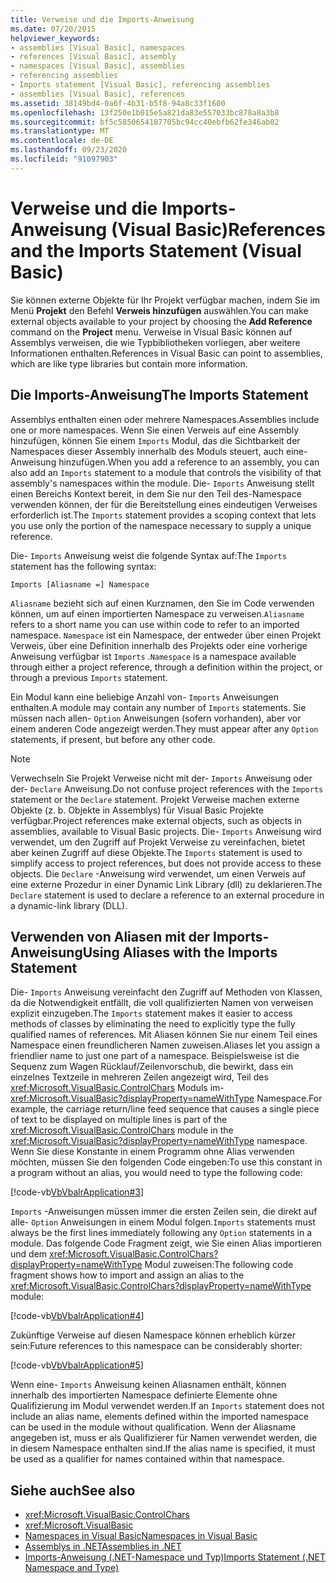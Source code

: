 ```yaml
---
title: Verweise und die Imports-Anweisung
ms.date: 07/20/2015
helpviewer_keywords:
- assemblies [Visual Basic], namespaces
- references [Visual Basic], assembly
- namespaces [Visual Basic], assemblies
- referencing assemblies
- Imports statement [Visual Basic], referencing assemblies
- assemblies [Visual Basic], references
ms.assetid: 38149bd4-0a6f-4b31-b5f8-94a8c33f1600
ms.openlocfilehash: 13f250e1b015e5a821da83e557033bc878a8a3b8
ms.sourcegitcommit: bf5c5850654187705bc94cc40ebfb62fe346ab02
ms.translationtype: MT
ms.contentlocale: de-DE
ms.lasthandoff: 09/23/2020
ms.locfileid: "91097903"
---
```

# <a name="references-and-the-imports-statement-visual-basic"></a><span data-ttu-id="6f559-102">Verweise und die Imports-Anweisung (Visual Basic)</span><span class="sxs-lookup"><span data-stu-id="6f559-102">References and the Imports Statement (Visual Basic)</span></span>

<span data-ttu-id="6f559-103">Sie können externe Objekte für Ihr Projekt verfügbar machen, indem Sie im Menü **Projekt** den Befehl **Verweis hinzufügen** auswählen.</span><span class="sxs-lookup"><span data-stu-id="6f559-103">You can make external objects available to your project by choosing the **Add Reference** command on the **Project** menu.</span></span> <span data-ttu-id="6f559-104">Verweise in Visual Basic können auf Assemblys verweisen, die wie Typbibliotheken vorliegen, aber weitere Informationen enthalten.</span><span class="sxs-lookup"><span data-stu-id="6f559-104">References in Visual Basic can point to assemblies, which are like type libraries but contain more information.</span></span>  
  
## <a name="the-imports-statement"></a><span data-ttu-id="6f559-105">Die Imports-Anweisung</span><span class="sxs-lookup"><span data-stu-id="6f559-105">The Imports Statement</span></span>  

 <span data-ttu-id="6f559-106">Assemblys enthalten einen oder mehrere Namespaces.</span><span class="sxs-lookup"><span data-stu-id="6f559-106">Assemblies include one or more namespaces.</span></span> <span data-ttu-id="6f559-107">Wenn Sie einen Verweis auf eine Assembly hinzufügen, können Sie einem `Imports` Modul, das die Sichtbarkeit der Namespaces dieser Assembly innerhalb des Moduls steuert, auch eine-Anweisung hinzufügen.</span><span class="sxs-lookup"><span data-stu-id="6f559-107">When you add a reference to an assembly, you can also add an `Imports` statement to a module that controls the visibility of that assembly's namespaces within the module.</span></span> <span data-ttu-id="6f559-108">Die- `Imports` Anweisung stellt einen Bereichs Kontext bereit, in dem Sie nur den Teil des-Namespace verwenden können, der für die Bereitstellung eines eindeutigen Verweises erforderlich ist.</span><span class="sxs-lookup"><span data-stu-id="6f559-108">The `Imports` statement provides a scoping context that lets you use only the portion of the namespace necessary to supply a unique reference.</span></span>  
  
 <span data-ttu-id="6f559-109">Die- `Imports` Anweisung weist die folgende Syntax auf:</span><span class="sxs-lookup"><span data-stu-id="6f559-109">The `Imports` statement has the following syntax:</span></span>  
  
 `Imports [Aliasname =] Namespace`  
  
 <span data-ttu-id="6f559-110">`Aliasname` bezieht sich auf einen Kurznamen, den Sie im Code verwenden können, um auf einen importierten Namespace zu verweisen.</span><span class="sxs-lookup"><span data-stu-id="6f559-110">`Aliasname` refers to a short name you can use within code to refer to an imported namespace.</span></span> <span data-ttu-id="6f559-111">`Namespace` ist ein Namespace, der entweder über einen Projekt Verweis, über eine Definition innerhalb des Projekts oder eine vorherige Anweisung verfügbar ist `Imports` .</span><span class="sxs-lookup"><span data-stu-id="6f559-111">`Namespace` is a namespace available through either a project reference, through a definition within the project, or through a previous `Imports` statement.</span></span>  
  
 <span data-ttu-id="6f559-112">Ein Modul kann eine beliebige Anzahl von- `Imports` Anweisungen enthalten.</span><span class="sxs-lookup"><span data-stu-id="6f559-112">A module may contain any number of `Imports` statements.</span></span> <span data-ttu-id="6f559-113">Sie müssen nach allen- `Option` Anweisungen (sofern vorhanden), aber vor einem anderen Code angezeigt werden.</span><span class="sxs-lookup"><span data-stu-id="6f559-113">They must appear after any `Option` statements, if present, but before any other code.</span></span>  
  
> [!NOTE]
> <span data-ttu-id="6f559-114">Verwechseln Sie Projekt Verweise nicht mit der- `Imports` Anweisung oder der- `Declare` Anweisung.</span><span class="sxs-lookup"><span data-stu-id="6f559-114">Do not confuse project references with the `Imports` statement or the `Declare` statement.</span></span> <span data-ttu-id="6f559-115">Projekt Verweise machen externe Objekte (z. b. Objekte in Assemblys) für Visual Basic Projekte verfügbar.</span><span class="sxs-lookup"><span data-stu-id="6f559-115">Project references make external objects, such as objects in assemblies, available to Visual Basic projects.</span></span> <span data-ttu-id="6f559-116">Die- `Imports` Anweisung wird verwendet, um den Zugriff auf Projekt Verweise zu vereinfachen, bietet aber keinen Zugriff auf diese Objekte.</span><span class="sxs-lookup"><span data-stu-id="6f559-116">The `Imports` statement is used to simplify access to project references, but does not provide access to these objects.</span></span> <span data-ttu-id="6f559-117">Die `Declare` -Anweisung wird verwendet, um einen Verweis auf eine externe Prozedur in einer Dynamic Link Library (dll) zu deklarieren.</span><span class="sxs-lookup"><span data-stu-id="6f559-117">The `Declare` statement is used to declare a reference to an external procedure in a dynamic-link library (DLL).</span></span>  
  
## <a name="using-aliases-with-the-imports-statement"></a><span data-ttu-id="6f559-118">Verwenden von Aliasen mit der Imports-Anweisung</span><span class="sxs-lookup"><span data-stu-id="6f559-118">Using Aliases with the Imports Statement</span></span>  

 <span data-ttu-id="6f559-119">Die- `Imports` Anweisung vereinfacht den Zugriff auf Methoden von Klassen, da die Notwendigkeit entfällt, die voll qualifizierten Namen von verweisen explizit einzugeben.</span><span class="sxs-lookup"><span data-stu-id="6f559-119">The `Imports` statement makes it easier to access methods of classes by eliminating the need to explicitly type the fully qualified names of references.</span></span> <span data-ttu-id="6f559-120">Mit Aliasen können Sie nur einem Teil eines Namespace einen freundlicheren Namen zuweisen.</span><span class="sxs-lookup"><span data-stu-id="6f559-120">Aliases let you assign a friendlier name to just one part of a namespace.</span></span> <span data-ttu-id="6f559-121">Beispielsweise ist die Sequenz zum Wagen Rücklauf/Zeilenvorschub, die bewirkt, dass ein einzelnes Textzeile in mehreren Zeilen angezeigt wird, Teil des <xref:Microsoft.VisualBasic.ControlChars> Moduls im- <xref:Microsoft.VisualBasic?displayProperty=nameWithType> Namespace.</span><span class="sxs-lookup"><span data-stu-id="6f559-121">For example, the carriage return/line feed sequence that causes a single piece of text to be displayed on multiple lines is part of the <xref:Microsoft.VisualBasic.ControlChars> module in the <xref:Microsoft.VisualBasic?displayProperty=nameWithType> namespace.</span></span> <span data-ttu-id="6f559-122">Wenn Sie diese Konstante in einem Programm ohne Alias verwenden möchten, müssen Sie den folgenden Code eingeben:</span><span class="sxs-lookup"><span data-stu-id="6f559-122">To use this constant in a program without an alias, you would need to type the following code:</span></span>  
  
 [!code-vb[VbVbalrApplication#3](~/samples/snippets/visualbasic/VS_Snippets_VBCSharp/VbVbalrApplication/VB/Class1.vb#3)]  
  
 <span data-ttu-id="6f559-123">`Imports` -Anweisungen müssen immer die ersten Zeilen sein, die direkt auf alle- `Option` Anweisungen in einem Modul folgen.</span><span class="sxs-lookup"><span data-stu-id="6f559-123">`Imports` statements must always be the first lines immediately following any `Option` statements in a module.</span></span> <span data-ttu-id="6f559-124">Das folgende Code Fragment zeigt, wie Sie einen Alias importieren und dem <xref:Microsoft.VisualBasic.ControlChars?displayProperty=nameWithType> Modul zuweisen:</span><span class="sxs-lookup"><span data-stu-id="6f559-124">The following code fragment shows how to import and assign an alias to the <xref:Microsoft.VisualBasic.ControlChars?displayProperty=nameWithType> module:</span></span>  
  
 [!code-vb[VbVbalrApplication#4](~/samples/snippets/visualbasic/VS_Snippets_VBCSharp/VbVbalrApplication/VB/Class1.vb#4)]  
  
 <span data-ttu-id="6f559-125">Zukünftige Verweise auf diesen Namespace können erheblich kürzer sein:</span><span class="sxs-lookup"><span data-stu-id="6f559-125">Future references to this namespace can be considerably shorter:</span></span>  
  
 [!code-vb[VbVbalrApplication#5](~/samples/snippets/visualbasic/VS_Snippets_VBCSharp/VbVbalrApplication/VB/Class1.vb#5)]  
  
 <span data-ttu-id="6f559-126">Wenn eine- `Imports` Anweisung keinen Aliasnamen enthält, können innerhalb des importierten Namespace definierte Elemente ohne Qualifizierung im Modul verwendet werden.</span><span class="sxs-lookup"><span data-stu-id="6f559-126">If an `Imports` statement does not include an alias name, elements defined within the imported namespace can be used in the module without qualification.</span></span> <span data-ttu-id="6f559-127">Wenn der Aliasname angegeben ist, muss er als Qualifizierer für Namen verwendet werden, die in diesem Namespace enthalten sind.</span><span class="sxs-lookup"><span data-stu-id="6f559-127">If the alias name is specified, it must be used as a qualifier for names contained within that namespace.</span></span>  
  
## <a name="see-also"></a><span data-ttu-id="6f559-128">Siehe auch</span><span class="sxs-lookup"><span data-stu-id="6f559-128">See also</span></span>

- <xref:Microsoft.VisualBasic.ControlChars>
- <xref:Microsoft.VisualBasic>
- [<span data-ttu-id="6f559-129">Namespaces in Visual Basic</span><span class="sxs-lookup"><span data-stu-id="6f559-129">Namespaces in Visual Basic</span></span>](namespaces.md)
- [<span data-ttu-id="6f559-130">Assemblys in .NET</span><span class="sxs-lookup"><span data-stu-id="6f559-130">Assemblies in .NET</span></span>](../../../standard/assembly/index.md)
- [<span data-ttu-id="6f559-131">Imports-Anweisung (.NET-Namespace und Typ)</span><span class="sxs-lookup"><span data-stu-id="6f559-131">Imports Statement (.NET Namespace and Type)</span></span>](../../language-reference/statements/imports-statement-net-namespace-and-type.md)
